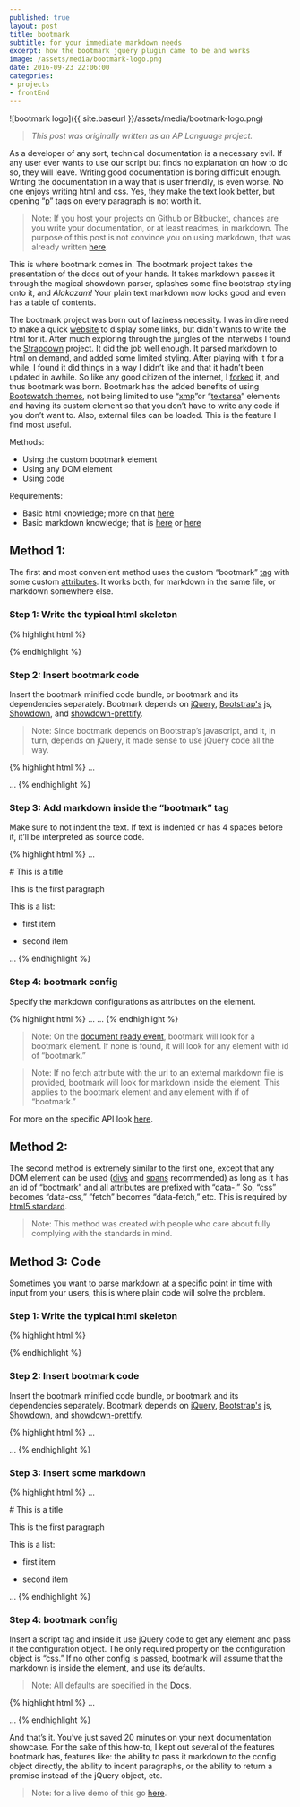 ```yaml
---
published: true
layout: post
title: bootmark
subtitle: for your immediate markdown needs
excerpt: how the bootmark jquery plugin came to be and works
image: /assets/media/bootmark-logo.png
date: 2016-09-23 22:06:00
categories:
- projects
- frontEnd
---
```


![bootmark logo]({{ site.baseurl }}/assets/media/bootmark-logo.png)

>*This post was originally written as an AP Language project.*

As a developer of any sort, technical documentation is a necessary evil. If any user ever wants to use our script but finds no explanation on how to do so, they will leave. Writing good documentation is boring difficult enough. Writing the documentation in a way that is user friendly, is even worse. No one enjoys writing html and css. Yes, they make the text look better, but opening “[p](https://developer.mozilla.org/en/docs/Web/HTML/Element/p)” tags on every paragraph is not worth it.

>Note: If you host your projects on Github or Bitbucket, chances are you write your documentation, or at least readmes, in markdown. The purpose of this post is not convince you on using markdown, that was already written [here](http://lifehacker.com/5943320/what-is-markdown-and-why-is-it-better-for-my-to-do-lists-and-notes).

This is where bootmark comes in. The bootmark project takes the presentation of the docs out of your hands. It takes markdown passes it through the magical showdown parser, splashes some fine bootstrap styling onto it, and *Alakazam!* Your plain text markdown now looks good and even has a table of contents.

The bootmark project was born out of laziness necessity. I was in dire need to make a quick [website](https://ncai-developers.github.io/) to display some links, but didn't wants to write the html for it. After much exploring through the jungles of the interwebs I found the [Strapdown](http://strapdownjs.com/) project. It did the job well enough. It parsed markdown to html on demand, and added some limited styling. After playing with it for a while, I found it did things in a way I didn’t like and that it hadn’t been updated in awhile. So like any good citizen of the internet, I [forked](https://help.github.com/articles/fork-a-repo/) it, and thus bootmark was born. Bootmark has the added benefits of using [Bootswatch themes](http://bootswatch.com/), not being limited to use “[xmp](https://developer.mozilla.org/en/docs/Web/HTML/Element/xmp)”or “[textarea](https://developer.mozilla.org/en/docs/Web/HTML/Element/textarea)” elements and having its custom element so that you don’t have to write any code if you don’t want to. Also, external files can be loaded. This is the feature I find most useful.

Methods:


- Using the custom bootmark element
- Using any DOM element
- Using code

Requirements:


- Basic html knowledge; more on that [here](https://developer.mozilla.org/en/docs/Web/Guide/HTML/Introduction)
- Basic markdown knowledge; that is [here](http://www.markdowntutorial.com/) or [here](https://guides.github.com/features/mastering-markdown/)

## Method 1: <bootmark></bootmark>

The first and most convenient method uses the custom “bootmark” [tag](http://www.simplehtmlguide.com/whatishtml.php#htmltags) with some custom [attributes](http://www.w3schools.com/html/html_attributes.asp). It works both, for markdown in the same file, or markdown somewhere else.

### Step 1:  Write the typical html skeleton

{% highlight html %}
<!DOCTYPE html>
<html>
  <head>
    <title>Any title</title>
  </head>
  <body>
  </body>
</html>
{% endhighlight %}

### Step 2: Insert bootmark code

Insert the bootmark minified code bundle, or bootmark and its dependencies separately. Bootmark depends on [jQuery](https://jquery.com/), [Bootstrap's](http://getbootstrap.com/) js, [Showdown](http://showdownjs.github.io/demo/), and [showdown-prettify](https://github.com/showdownjs/prettify-extension).

>Note: Since bootmark depends on Bootstrap’s javascript, and it, in turn, depends on jQuery, it made sense to use jQuery code all the way.

{% highlight html %}
...
<title>Any title</title>
<script src="https://obedm503.github.io/bootmark/dist/bootmark.bundle.min.js"></script>
...
{% endhighlight %}

### Step 3:  Add markdown inside the “bootmark” tag

Make sure to not indent the text. If text is indented or has 4 spaces before it, it’ll be interpreted as source code.

{% highlight html %}
...
<body>
  <bootmark>
# This is a title

This is the first paragraph

This is a list:

- first item
- second item

  </bootmark>
</body>
...
{% endhighlight %}

### Step 4: bootmark config

Specify the markdown configurations as attributes on the element.

{% highlight html %}
...
<bootmark
  css="https://obedm503.github.io/bootmark/dist/bootmark.min.css"
  html="{
    theme:'paper'
  }">
...
{% endhighlight %}

>Note: On the [document ready event](https://api.jquery.com/ready/), bootmark will look for a bootmark element. If none is found, it will look for any element with id of “bootmark.”

>Note: If no fetch attribute with the url to an external markdown file is provided, bootmark will look for markdown inside the element. This applies to the bootmark element and any element with if of “bootmark.”

For more on the specific API look [here](https://obedm503.github.io/bootmark/examples/index.html).

## Method 2: <any></any>

The second method is extremely similar to the first one, except that any DOM element can be used ([divs](https://developer.mozilla.org/en/docs/Web/HTML/Element/div) and [spans](https://developer.mozilla.org/en/docs/Web/HTML/Element/div) recommended) as long as it has an id of “bootmark” and all attributes are prefixed with “data-.” So, “css” becomes “data-css,” ”fetch” becomes “data-fetch,” etc. This is required by [html5 standard](http://www.w3schools.com/tags/att_global_data.asp).

>Note: This method was created with people who care about fully complying with the standards in mind.

## Method 3: Code

Sometimes you want to parse markdown at a specific point in time with input from your users, this is where plain code will solve the problem.

### Step 1:  Write the typical html skeleton

{% highlight html %}
<!DOCTYPE html>
<html>
  <head>
    <title>Any title</title>
  </head>
  <body>
  </body>
</html>
{% endhighlight %}

### Step 2: Insert bootmark code

Insert the bootmark minified code bundle, or bootmark and its dependencies separately. Bootmark depends on [jQuery](https://jquery.com/), [Bootstrap's](http://getbootstrap.com/) js, [Showdown](http://showdownjs.github.io/demo/), and [showdown-prettify](https://github.com/showdownjs/prettify-extension).

{% highlight html %}
...
  <script src="https://obedm503.github.io/bootmark/dist/bootmark.bundle.min.js">
  </script>
</head>
...
{% endhighlight %}

### Step 3: Insert some markdown

{% highlight html %}
...
<body>
  <div id=”anyId”>
# This is a title

This is the first paragraph

This is a list:

- first item
- second item

  </div>
</body>
...
{% endhighlight %}

### Step 4: bootmark config

Insert a script tag and inside it use jQuery code to get any element and pass it the configuration object. The only required property on the configuration object is “css.” If no other config is passed, bootmark will assume that the markdown is inside the element, and use its defaults.

>Note: All defaults are specified in the [Docs](https://obedm503.github.io/bootmark/docs/index.html).

{% highlight html %}
...
  </body>
  <script>
    $('#anyId').bootmark({
      css: 'https://obedm503.github.io/bootmark/dist/bootmark.min.css'
    });
  </script>
</html>
...
{% endhighlight %}

And that’s it. You’ve just saved 20 minutes on your next documentation showcase. For the sake of this how-to, I kept out several of the features bootmark has, features like: the ability to pass it markdown to the config object directly, the ability to indent paragraphs, or the ability to return a promise instead of the jQuery object, etc.

>Note: for a live demo of this go [here](https://obedm503.github.io/bootmark/).
